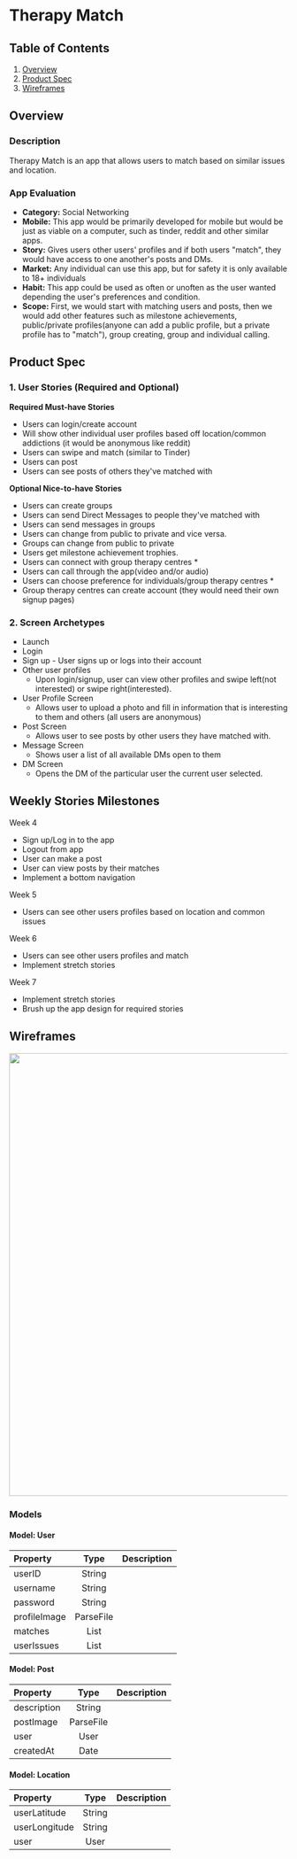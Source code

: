Therapy Match
===

## Table of Contents
1. [Overview](#Overview)
1. [Product Spec](#Product-Spec)
1. [Wireframes](#Wireframes)

## Overview
### Description
Therapy Match is an app that allows users to match based on similar issues and location.

### App Evaluation
- **Category:** Social Networking
- **Mobile:** This app would be primarily developed for mobile but would be just as viable on a computer, such as tinder, reddit and other similar apps. 
- **Story:** Gives users other users' profiles and if both users "match", they would have access to one another's posts and DMs.
- **Market:** Any individual can use this app, but for safety it is only available to 18+ individuals
- **Habit:** This app could be used as often or unoften as the user wanted depending the user's preferences and condition.
- **Scope:** First, we would start with matching users and posts, then we would add other features such as milestone achievements, public/private profiles(anyone can add a public profile, but a private profile has to "match"), group creating, group and individual calling.

## Product Spec
### 1. User Stories (Required and Optional)

**Required Must-have Stories**

* Users can login/create account
* Will show other individual user profiles based off location/common addictions (it would be anonymous like reddit)
* Users can swipe and match (similar to Tinder)
* Users can post
* Users can see posts of others they've matched with

**Optional Nice-to-have Stories**

* Users can create groups
* Users can send Direct Messages to people they've matched with
* Users can send messages in groups
* Users can change from public to private and vice versa.
* Groups can change from public to private
* Users get milestone achievement trophies.
* Users can connect with group therapy centres *
* Users can call through the app(video and/or audio)
* Users can choose preference for individuals/group therapy centres *
* Group therapy centres can create account (they would need their own signup pages)

### 2. Screen Archetypes

* Launch
* Login 
* Sign up - User signs up or logs into their account
* Other user profiles
   * Upon login/signup, user can view other profiles and swipe left(not interested) or swipe right(interested).
* User Profile Screen 
   * Allows user to upload a photo and fill in information that is interesting to them and others (all users are anonymous)
* Post Screen
   * Allows user to see posts by other users they have matched with.
* Message Screen
   * Shows user a list of all available DMs open to them
* DM Screen
    * Opens the DM of the particular user the current user selected.



## Weekly Stories Milestones

Week 4

* Sign up/Log in to the app
* Logout from app
* User can make a post
* User can view posts by their matches
* Implement a bottom navigation

Week 5

* Users can see other users profiles based on location and common issues

Week 6

* Users can see other users profiles and match 
* Implement stretch stories

Week 7
* Implement stretch stories
* Brush up the app design for required stories


## Wireframes
<img src="https://i.imgur.com/T3sBeD3.png" width=800><br>

### Models
#### Model: User
| Property     | Type      | Description   |
| :---         |    :----: |          ---: |
| userID       | String    |               |
| username     | String    |               |
| password     | String    |               |
| profileImage | ParseFile |               |
| matches      | List<User>|               |
| userIssues   | List<string>|               |

#### Model: Post
| Property   | Type   | Description   |
| :---       | :----: |          ---: |
| description| String |               |
| postImage  | ParseFile|             |
| user       | User   |               |
| createdAt  | Date   |               |

#### Model: Location
| Property    | Type             | Description   |
| :---        |    :----:        |          ---: |
| userLatitude  | String           |               |
| userLongitude        | String  |               |
| user       | User |               |


